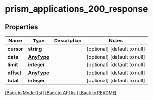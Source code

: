 # prism_applications_200_response

## Properties
Name | Type | Description | Notes
------------ | ------------- | ------------- | -------------
**cursor** | **string** |  | [optional] [default to null]
**data** | [**AnyType**](.md) |  | [optional] [default to null]
**limit** | **integer** |  | [optional] [default to null]
**offset** | [**AnyType**](.md) |  | [optional] [default to null]
**total** | **integer** |  | [optional] [default to null]

[[Back to Model list]](../README.md#documentation-for-models) [[Back to API list]](../README.md#documentation-for-api-endpoints) [[Back to README]](../README.md)


